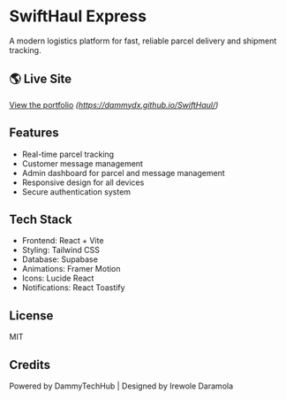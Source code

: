 # SwiftHaul Express

A modern logistics platform for fast, reliable parcel delivery and shipment tracking.


## 🌎 Live Site
[View the portfolio](#) *(https://dammydx.github.io/SwiftHaul/)*


## Features

- Real-time parcel tracking
- Customer message management
- Admin dashboard for parcel and message management
- Responsive design for all devices
- Secure authentication system

## Tech Stack

- Frontend: React + Vite
- Styling: Tailwind CSS
- Database: Supabase
- Animations: Framer Motion
- Icons: Lucide React
- Notifications: React Toastify



## License

MIT

## Credits

Powered by DammyTechHub | Designed by Irewole Daramola